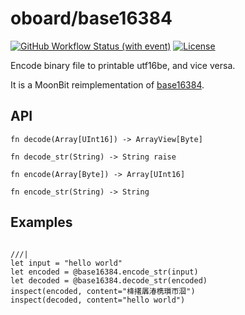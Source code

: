 # oboard/base16384

[![GitHub Workflow Status (with event)](https://img.shields.io/github/actions/workflow/status/oboard/base16384-moonbit/check.yml)](https://github.com/oboard/base16384-moonbit/actions/workflows/check.yml)
[![License](https://img.shields.io/github/license/oboard/base16384-moonbit)](https://github.com/oboard/base16384-moonbit/blob/main/LICENSE)


Encode binary file to printable utf16be, and vice versa.

It is a MoonBit reimplementation of [base16384](https://github.com/fumiama/base16384).

## API

```moonbit
fn decode(Array[UInt16]) -> ArrayView[Byte]

fn decode_str(String) -> String raise

fn encode(Array[Byte]) -> Array[UInt16]

fn encode_str(String) -> String
```

## Examples

```moonbit

///|
let input = "hello world"
let encoded = @base16384.encode_str(input)
let decoded = @base16384.decode_str(encoded)
inspect(encoded, content="栙擆羼湷槜瓆帀㴄")
inspect(decoded, content="hello world")

```
